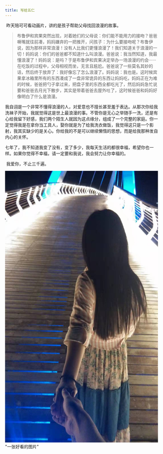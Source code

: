 ```yaml
---
title: 写给五仁
---
```


​		昨天陪可可看动画片，讲的是孩子帮助父母找回浪漫的故事。

> ​		布鲁伊和宾果突然出现，对着她们的父母说：你们能不能用力的接吻？爸爸噘嘴就往前凑，妈妈嫌弃的一把推开，问孩子：为什么要接吻呢？布鲁伊说，因为那样非常浪漫！没有人比我们更懂浪漫了！我们知道关于浪漫的一切！妈妈说：你们的爸爸都不知道什么叫浪漫。爸爸说：我当然知道，我最懂浪漫了！妈妈说：是吗？于是布鲁伊和宾果决定举办一场浪漫的约会······在吃饭的过程中，父母相视而坐，无言且尴尬。爸爸说了一些莫名其妙的话，然后终于放弃了：我好像忘了怎么浪漫了。妈妈说：我也是。这时候宾果拿冰箱里所有的东西凑成了一盘非常诡异的东西让妈妈吃，妈妈正在为难的时候，爸爸把勺子拿过来，把盘子里的东西全都吃光了，然后妈妈急忙说要和爸爸去月光下散步，其实是带着爸爸去屋外吐了，这时候爸爸和妈妈好像明白了什么是浪漫。

​		我自诩是一个非常不懂得浪漫的人，对爱意也不擅长甚至羞于表达。从那次你给我洗袜子开始，我就觉得这是世上最浪漫的事。不管你是无心之举随手一洗，还是有心给我留下好感，我们两个陌生人就因为这点缘分，组成了一个完整的家庭。你一定觉得我是在拿你当工具人，娶你就是为了给我洗衣做饭，我觉得这只是一个影射，我其实缺少的是关心。你给我的不是可以继续懒惰的思想，而是给我那种发自内心的关怀。

​		七年了，我不知道我变了没有，变了多少，我每天生活的都很幸福，希望你也一样。如果你觉得不幸福，请一定要和我说，我会努力让你幸福的。

​		我爱你，不止三千遍。

![图片1](/img/20220124.jpg) "一张好看的图片"